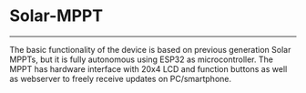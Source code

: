 # Solar-MPPT
***************************************************************
The basic functionality of the device is based on previous generation Solar MPPTs, but it is fully autonomous using ESP32 as microcontroller.
The MPPT has hardware interface with 20x4 LCD and function buttons as well as webserver to freely receive updates on PC/smartphone.
